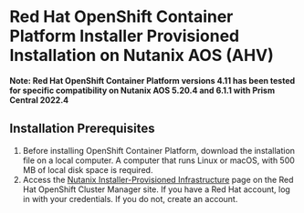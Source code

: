 # Red Hat OpenShift Container Platform Installer Provisioned Installation on Nutanix AOS (AHV)

**Note: Red Hat OpenShift Container Platform versions 4.11 has been tested for specific compatibility on Nutanix AOS 5.20.4 and 6.1.1 with Prism Central 2022.4**

## Installation Prerequisites

1. Before installing OpenShift Container Platform, download the installation file on a local computer. A computer that runs Linux or macOS, with 500 MB of local disk space is required.
2. Access the [Nutanix Installer-Provisioned Infrastructure](https://console.redhat.com/openshift/install/nutanix/) page on the Red Hat OpenShift Cluster Manager site. If you have a Red Hat account, log in with your credentials. If you do not, create an account.

